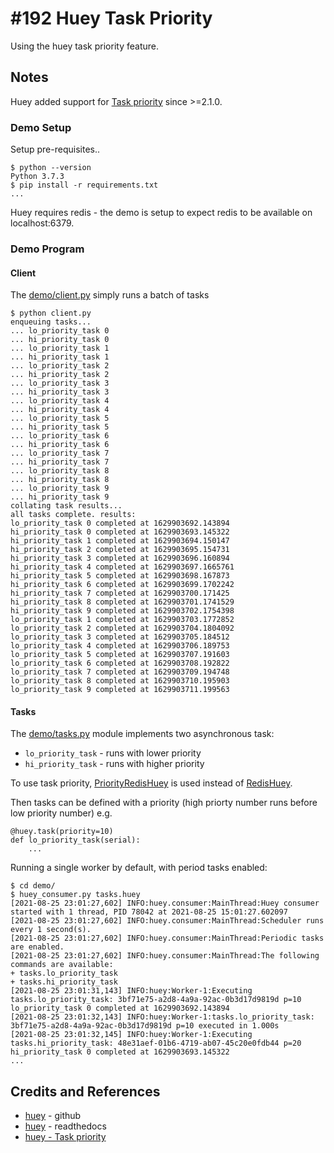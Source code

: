 # #192 Huey Task Priority

Using the huey task priority feature.

## Notes

Huey added support for [Task priority](https://huey.readthedocs.io/en/latest/guide.html#task-priority)
since >=2.1.0.

### Demo Setup

Setup pre-requisites..

```
$ python --version
Python 3.7.3
$ pip install -r requirements.txt
...
```

Huey requires redis - the demo is setup to expect redis to be available on localhost:6379.

### Demo Program

#### Client

The [demo/client.py](./demo/client.py) simply runs a batch of tasks


```
$ python client.py
enqueuing tasks...
... lo_priority_task 0
... hi_priority_task 0
... lo_priority_task 1
... hi_priority_task 1
... lo_priority_task 2
... hi_priority_task 2
... lo_priority_task 3
... hi_priority_task 3
... lo_priority_task 4
... hi_priority_task 4
... lo_priority_task 5
... hi_priority_task 5
... lo_priority_task 6
... hi_priority_task 6
... lo_priority_task 7
... hi_priority_task 7
... lo_priority_task 8
... hi_priority_task 8
... lo_priority_task 9
... hi_priority_task 9
collating task results...
all tasks complete. results:
lo_priority_task 0 completed at 1629903692.143894
hi_priority_task 0 completed at 1629903693.145322
hi_priority_task 1 completed at 1629903694.150147
hi_priority_task 2 completed at 1629903695.154731
hi_priority_task 3 completed at 1629903696.160894
hi_priority_task 4 completed at 1629903697.1665761
hi_priority_task 5 completed at 1629903698.167873
hi_priority_task 6 completed at 1629903699.1702242
hi_priority_task 7 completed at 1629903700.171425
hi_priority_task 8 completed at 1629903701.1741529
hi_priority_task 9 completed at 1629903702.1754398
lo_priority_task 1 completed at 1629903703.1772852
lo_priority_task 2 completed at 1629903704.1804092
lo_priority_task 3 completed at 1629903705.184512
lo_priority_task 4 completed at 1629903706.189753
lo_priority_task 5 completed at 1629903707.191603
lo_priority_task 6 completed at 1629903708.192822
lo_priority_task 7 completed at 1629903709.194748
lo_priority_task 8 completed at 1629903710.195903
lo_priority_task 9 completed at 1629903711.199563

```

#### Tasks

The [demo/tasks.py](./demo/tasks.py) module implements two asynchronous task:

* `lo_priority_task` - runs with lower priority
* `hi_priority_task` - runs with higher priority

To use task priority, [PriorityRedisHuey](https://huey.readthedocs.io/en/latest/api.html#PriorityRedisHuey)
is used instead of [RedisHuey](https://huey.readthedocs.io/en/latest/api.html#RedisHuey).

Then tasks can be defined with a priority (high priorty number runs before low priority number) e.g.

```
@huey.task(priority=10)
def lo_priority_task(serial):
    ...
```

Running a single worker by default, with period tasks enabled:

```
$ cd demo/
$ huey_consumer.py tasks.huey
[2021-08-25 23:01:27,602] INFO:huey.consumer:MainThread:Huey consumer started with 1 thread, PID 78042 at 2021-08-25 15:01:27.602097
[2021-08-25 23:01:27,602] INFO:huey.consumer:MainThread:Scheduler runs every 1 second(s).
[2021-08-25 23:01:27,602] INFO:huey.consumer:MainThread:Periodic tasks are enabled.
[2021-08-25 23:01:27,602] INFO:huey.consumer:MainThread:The following commands are available:
+ tasks.lo_priority_task
+ tasks.hi_priority_task
[2021-08-25 23:01:31,143] INFO:huey:Worker-1:Executing tasks.lo_priority_task: 3bf71e75-a2d8-4a9a-92ac-0b3d17d9819d p=10
lo_priority_task 0 completed at 1629903692.143894
[2021-08-25 23:01:32,143] INFO:huey:Worker-1:tasks.lo_priority_task: 3bf71e75-a2d8-4a9a-92ac-0b3d17d9819d p=10 executed in 1.000s
[2021-08-25 23:01:32,145] INFO:huey:Worker-1:Executing tasks.hi_priority_task: 48e31aef-01b6-4719-ab07-45c20e0fdb44 p=20
hi_priority_task 0 completed at 1629903693.145322
...
```

## Credits and References

* [huey](https://github.com/coleifer/huey) - github
* [huey](https://huey.readthedocs.io/en/latest/index.html) - readthedocs
* [huey - Task priority](https://huey.readthedocs.io/en/latest/guide.html#task-priority)
